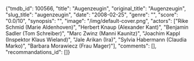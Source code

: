 {"tmdb_id": 100566, "title": "Augenzeugin", "original_title": "Augenzeugin", "slug_title": "augenzeugin", "date": "2008-02-25", "genre": "", "score": "0.0/10", "synopsis": "", "image": "/img/default-cover.png", "actors": ["Rike Schmid (Marie Aldenhoven)", "Herbert Knaup (Alexander Kant)", "Benjamin Sadler (Tom Schreiber)", "Marc Zwinz (Manni Kaunitz)", "Joachim Kappl (Inspektor Klaus Wieland)", "Jale Arikan (Ira)", "Sylvia Habermann (Claudia Marko)", "Barbara Morawiecz (Frau Mager)"], "comments": [], "recommandations_id": []}